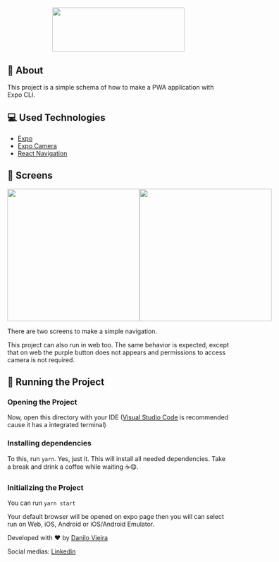 <h1 align="center">
  <img width="300px" height="100px" src="https://ik.imagekit.io/danilovieira/pwalogo_urW1bHr_3.png"/>
</h1>

## 📝 About

This project is a simple schema of how to make a PWA application with Expo CLI.

## 💻 Used Technologies

* [Expo](https://expo.io/)
* [Expo Camera](https://docs.expo.io/versions/latest/sdk/camera/)
* [React Navigation](https://reactnavigation.org/)

## 📱 Screens

<div style="display:flex; justify-content: space-between">
  <img width="300" src="https://ik.imagekit.io/danilovieira/screen1_hreAxtuft.jpg" />
  <img width="300" src="https://ik.imagekit.io/danilovieira/screen2_SWph5A4lm.jpg" />
</div>

There are two screens to make a simple navigation.

This project can also run in web too. The same behavior is expected, except that on web the purple button does not appears and permissions to access camera is not required.

## 🚀 **Running the Project**

### **Opening the Project**

  Now, open this directory with your IDE ([Visual Studio Code](https://code.visualstudio.com/) is recommended cause it has a integrated terminal)

### **Installing dependencies**

  To this, run `yarn`.
  Yes, just it. This will install all needed dependencies. Take a break and drink a coffee while waiting ☕😋.

### **Initializing the Project**

  You can run `yarn start`

Your default browser will be opened on expo page then you will can select run on Web, iOS, Android or iOS/Android Emulator.

Developed with ❤ by [Danilo Vieira](https://github.com/danilo-vieira/)

Social medias:
[Linkedin](https://www.linkedin.com/in/vieira-danilo/)
